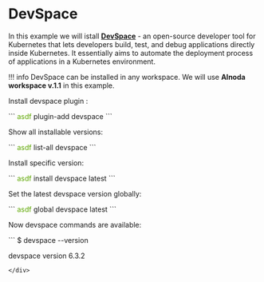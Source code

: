 # DevSpace

In this example we will istall [__DevSpace__](https://www.devspace.sh) - an open-source developer tool for Kubernetes that 
lets developers build, test, and debug applications directly inside Kubernetes. It essentially aims to automate the deployment 
process of applications in a Kubernetes environment.

!!! info 
    DevSpace can be installed in any workspace. We will use __Alnoda workspace v.1.1__ in this example.

Install devspace plugin :

<div class="termy">
```
<font color="#5EA702">asdf</font> plugin-add devspace
```
</div>

Show all installable versions:

<div class="termy">
```
<font color="#5EA702">asdf</font> list-all devspace
```
</div>

Install specific version:

<div class="termy">
```
<font color="#5EA702">asdf</font> install devspace latest
```
</div>

Set the latest devspace version globally:

<div class="termy">
```
<font color="#5EA702">asdf</font> global devspace latest
```
</div>

Now devspace commands are available:

<div class="termy">
```
$ devspace --version

devspace version 6.3.2
```
</div>


